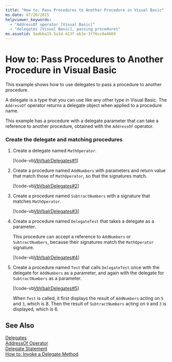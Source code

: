 ```yaml
---
title: "How to: Pass Procedures to Another Procedure in Visual Basic"
ms.date: 07/20/2015
helpviewer_keywords: 
  - "AddressOf operator [Visual Basic]"
  - "delegates [Visual Basic], passing procedures"
ms.assetid: 5adbba15-5a1d-413f-ab3e-3ff6cc0a4669
---
```

# How to: Pass Procedures to Another Procedure in Visual Basic
This example shows how to use delegates to pass a procedure to another procedure.  
  
 A delegate is a type that you can use like any other type in Visual Basic. The `AddressOf` operator returns a delegate object when applied to a procedure name.  
  
 This example has a procedure with a delegate parameter that can take a reference to another procedure, obtained with the `AddressOf` operator.  
  
### Create the delegate and matching procedures  
  
1. Create a delegate named `MathOperator`.  
  
    [!code-vb[VbVbalrDelegates#1](../../../../visual-basic/language-reference/operators/codesnippet/VisualBasic/how-to-pass-procedures-to-another-procedure_1.vb)]  
  
2. Create a procedure named `AddNumbers` with parameters and return value that match those of `MathOperator`, so that the signatures match.  
  
    [!code-vb[VbVbalrDelegates#2](../../../../visual-basic/language-reference/operators/codesnippet/VisualBasic/how-to-pass-procedures-to-another-procedure_2.vb)]  
  
3. Create a procedure named `SubtractNumbers` with a signature that matches `MathOperator`.  
  
    [!code-vb[VbVbalrDelegates#3](../../../../visual-basic/language-reference/operators/codesnippet/VisualBasic/how-to-pass-procedures-to-another-procedure_3.vb)]  
  
4. Create a procedure named `DelegateTest` that takes a delegate as a parameter.  
  
    This procedure can accept a reference to `AddNumbers` or `SubtractNumbers`, because their signatures match the `MathOperator` signature.  
  
    [!code-vb[VbVbalrDelegates#4](../../../../visual-basic/language-reference/operators/codesnippet/VisualBasic/how-to-pass-procedures-to-another-procedure_4.vb)]  
  
5. Create a procedure named `Test` that calls `DelegateTest` once with the delegate for `AddNumbers` as a parameter, and again with the delegate for `SubtractNumbers` as a parameter.  
  
    [!code-vb[VbVbalrDelegates#5](../../../../visual-basic/language-reference/operators/codesnippet/VisualBasic/how-to-pass-procedures-to-another-procedure_5.vb)]  
  
    When `Test` is called, it first displays the result of `AddNumbers` acting on `5` and `3`, which is 8. Then the result of `SubtractNumbers` acting on `9` and `3` is displayed, which is 6.  
  
## See Also  
 [Delegates](../../../../visual-basic/programming-guide/language-features/delegates/index.md)  
 [AddressOf Operator](../../../../visual-basic/language-reference/operators/addressof-operator.md)  
 [Delegate Statement](../../../../visual-basic/language-reference/statements/delegate-statement.md)  
 [How to: Invoke a Delegate Method](../../../../visual-basic/programming-guide/language-features/delegates/how-to-invoke-a-delegate-method.md)
